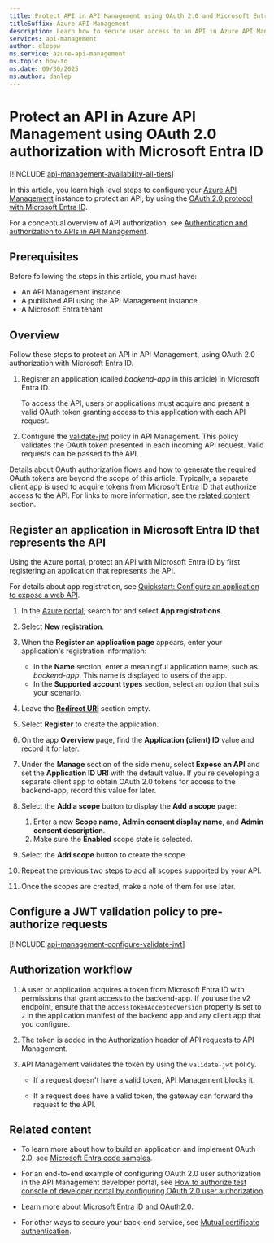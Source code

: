 ```yaml
---
title: Protect API in API Management using OAuth 2.0 and Microsoft Entra ID
titleSuffix: Azure API Management
description: Learn how to secure user access to an API in Azure API Management with OAuth 2.0 user authorization and Microsoft Entra ID.
services: api-management
author: dlepow
ms.service: azure-api-management
ms.topic: how-to
ms.date: 09/30/2025
ms.author: danlep
---
```


# Protect an API in Azure API Management using OAuth 2.0 authorization with Microsoft Entra ID 

[!INCLUDE [api-management-availability-all-tiers](../../includes/api-management-availability-all-tiers.md)]

In this article, you learn high level steps to configure your [Azure API Management](api-management-key-concepts.md) instance to protect an API, by using the [OAuth 2.0 protocol with Microsoft Entra ID](../active-directory/develop/active-directory-v2-protocols.md).

For a conceptual overview of API authorization, see [Authentication and authorization to APIs in API Management](authentication-authorization-overview.md). 

## Prerequisites

Before following the steps in this article, you must have:

- An API Management instance
- A published API using the API Management instance
- A Microsoft Entra tenant

## Overview

Follow these steps to protect an API in API Management, using OAuth 2.0 authorization with Microsoft Entra ID.

1. Register an application (called *backend-app* in this article) in Microsoft Entra ID. 

    To access the API, users or applications must acquire and present a valid OAuth token granting access to this application with each API request.

1. Configure the [validate-jwt](validate-jwt-policy.md) policy in API Management. This policy validates the OAuth token presented in each incoming API request. Valid requests can be passed to the API.

Details about OAuth authorization flows and how to generate the required OAuth tokens are beyond the scope of this article. Typically, a separate client app is used to acquire tokens from Microsoft Entra ID that authorize access to the API. For links to more information, see the [related content](#related-content) section.

<a name='register-an-application-in-azure-ad-to-represent-the-api'></a>

## Register an application in Microsoft Entra ID that represents the API

Using the Azure portal, protect an API with Microsoft Entra ID by first registering an application that represents the API. 

For details about app registration, see [Quickstart: Configure an application to expose a web API](../active-directory/develop/quickstart-configure-app-expose-web-apis.md).

1. In the [Azure portal](https://portal.azure.com), search for and select **App registrations**.

1. Select **New registration**. 

1. When the **Register an application page** appears, enter your application's registration information:

   - In the **Name** section, enter a meaningful application name, such as *backend-app*. This name is displayed to users of the app. 
   - In the **Supported account types** section, select an option that suits your scenario. 

1. Leave the [**Redirect URI**](../active-directory/develop/reply-url.md) section empty.

1. Select **Register** to create the application. 

1. On the app **Overview** page, find the **Application (client) ID** value and record it for later.

1. Under the **Manage** section of the side menu, select **Expose an API** and set the **Application ID URI** with the default value. If you're developing a separate client app to obtain OAuth 2.0 tokens for access to the backend-app, record this value for later.

1. Select the **Add a scope** button to display the **Add a scope** page:
    1. Enter a new **Scope name**, **Admin consent display name**, and **Admin consent description**.
    1. Make sure the **Enabled** scope state is selected.

1. Select the **Add scope** button to create the scope. 

1. Repeat the previous two steps to add all scopes supported by your API.

1. Once the scopes are created, make a note of them for use later. 

## Configure a JWT validation policy to pre-authorize requests

[!INCLUDE [api-management-configure-validate-jwt](../../includes/api-management-configure-validate-jwt.md)]

## Authorization workflow

1. A user or application acquires a token from Microsoft Entra ID with permissions that grant access to the backend-app. If you use the v2 endpoint, ensure that the `accessTokenAcceptedVersion` property is set to `2` in the application manifest of the backend app and any client app that you configure.

1. The token is added in the Authorization header of API requests to API Management. 

1. API Management validates the token by using the `validate-jwt` policy. 

    - If a request doesn't have a valid token, API Management blocks it. 

    - If a request does have a valid token, the gateway can forward the request to the API. 

## Related content

- To learn more about how to build an application and implement OAuth 2.0, see [Microsoft Entra code samples](../active-directory/develop/sample-v2-code.md).

- For an end-to-end example of configuring OAuth 2.0 user authorization in the API Management developer portal, see [How to authorize test console of developer portal by configuring OAuth 2.0 user authorization](api-management-howto-oauth2.md).

- Learn more about [Microsoft Entra ID and OAuth2.0](../active-directory/develop/authentication-vs-authorization.md).

- For other ways to secure your back-end service, see [Mutual certificate authentication](./api-management-howto-mutual-certificates.md).
